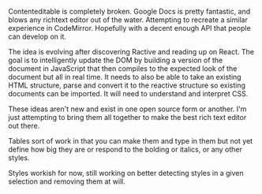 Contenteditable is completely broken. Google Docs is pretty fantastic, and blows any richtext editor out of the water. Attempting to recreate a similar experience in CodeMirror. Hopefully with a decent enough API that people can develop on it.

The idea is evolving after discovering Ractive and reading up on React. The goal is to intelligently update the DOM by building a version of the document in JavaScript that then compiles to the expected look of the document but all in real time.
It needs to also be able to take an existing HTML structure, parse and convert it to the reactive structure so existing documents can be imported. It will need to understand and interpret CSS.

These ideas aren't new and exist in one open source form or another. I'm just attempting to bring them all together to make the best rich text editor out there.

Tables sort of work in that you can make them and type in them but not yet define how big they are or respond to the bolding or italics, or any other styles.

Styles workish for now, still working on better detecting styles in a given selection and removing them at will.
